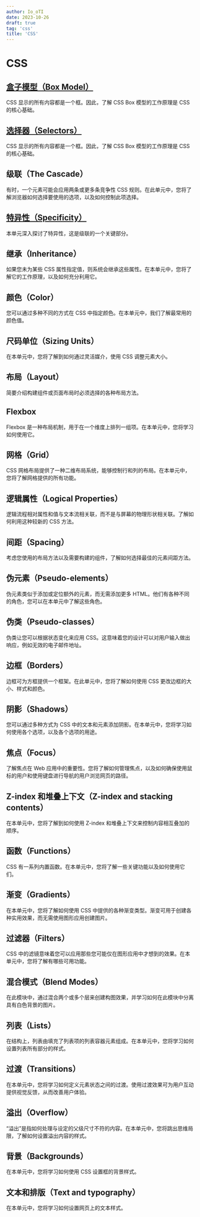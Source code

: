 ```yaml
---
author: Io_oTI
date: 2023-10-26
draft: true
tag: 'css'
title: 'CSS'
---
```


# CSS

## [盒子模型（Box Model）](box-model.md)

CSS 显示的所有内容都是一个框。因此，了解 CSS Box 模型的工作原理是 CSS 的核心基础。

## [选择器（Selectors）](selectors.md)

CSS 显示的所有内容都是一个框。因此，了解 CSS Box 模型的工作原理是 CSS 的核心基础。

## 级联（The Cascade）

有时，一个元素可能会应用两条或更多条竞争性 CSS 规则。在此单元中，您将了解浏览器如何选择要使用的选项，以及如何控制此项选择。

## [特异性（Specificity）](specificity.md)

本单元深入探讨了特异性，这是级联的一个关键部分。

## 继承（Inheritance）

如果您未为某些 CSS 属性指定值，则系统会继承这些属性。在本单元中，您将了解它的工作原理，以及如何充分利用它。

## 颜色（Color）

您可以通过多种不同的方式在 CSS 中指定颜色。在本单元中，我们了解最常用的颜色值。

## 尺码单位（Sizing Units）

在本单元中，您将了解到如何通过灵活媒介，使用 CSS 调整元素大小。

## 布局（Layout）

简要介绍构建组件或页面布局时必须选择的各种布局方法。

## Flexbox

Flexbox 是一种布局机制，用于在一个维度上排列一组项。在本单元中，您将学习如何使用它。

## 网格（Grid）

CSS 网格布局提供了一种二维布局系统，能够控制行和列的布局。在本单元中，您将了解网格提供的所有功能。

## 逻辑属性（Logical Properties）

逻辑流程相对属性和值与文本流相关联，而不是与屏幕的物理形状相关联。了解如何利用这种较新的 CSS 方法。

## 间距（Spacing）

考虑您使用的布局方法以及需要构建的组件，了解如何选择最佳的元素间距方法。

## 伪元素（Pseudo-elements）

伪元素类似于添加或定位额外的元素，而无需添加更多 HTML。他们有各种不同的角色，您可以在本单元中了解这些角色。

## 伪类（Pseudo-classes）

伪类让您可以根据状态变化来应用 CSS。这意味着您的设计可以对用户输入做出响应，例如无效的电子邮件地址。

## 边框（Borders）

边框可为方框提供一个框架。在此单元中，您将了解如何使用 CSS 更改边框的大小、样式和颜色。

## 阴影（Shadows）

您可以通过多种方式为 CSS 中的文本和元素添加阴影。在本单元中，您将学习如何使用各个选项，以及各个选项的用途。

## 焦点（Focus）

了解焦点在 Web 应用中的重要性。您将了解如何管理焦点，以及如何确保使用鼠标的用户和使用键盘进行导航的用户浏览网页的路径。

## Z-index 和堆叠上下文（Z-index and stacking contents）

在本单元中，您将了解到如何使用 Z-index 和堆叠上下文来控制内容相互叠加的顺序。

## 函数（Functions）

CSS 有一系列内置函数。在本单元中，您将了解一些关键功能以及如何使用它们。

## 渐变（Gradients）

在本单元中，您将了解如何使用 CSS 中提供的各种渐变类型。渐变可用于创建各种实用效果，而无需使用图形应用创建图片。

## 过滤器（Filters）

CSS 中的滤镜意味着您可以应用那些您可能仅在图形应用中才想到的效果。在本单元中，您将了解有哪些可用功能。

## 混合模式（Blend Modes）

在此模块中，通过混合两个或多个层来创建构图效果，并学习如何在此模块中分离具有白色背景的图片。

## 列表（Lists）

在结构上，列表由填充了列表项的列表容器元素组成。在本单元中，您将学习如何设置列表所有部分的样式。

## 过渡（Transitions）

在本单元中，您将学习如何定义元素状态之间的过渡。使用过渡效果可为用户互动提供视觉反馈，从而改善用户体验。

## 溢出（Overflow）

“溢出”是指如何处理与设定的父级尺寸不符的内容。在本单元中，您将跳出思维局限，了解如何设置溢出内容的样式。

## 背景（Backgrounds）

在本单元中，您将学习如何使用 CSS 设置框的背景样式。

## 文本和排版（Text and typography）

在本单元中，您将学习如何设置网页上的文本样式。
